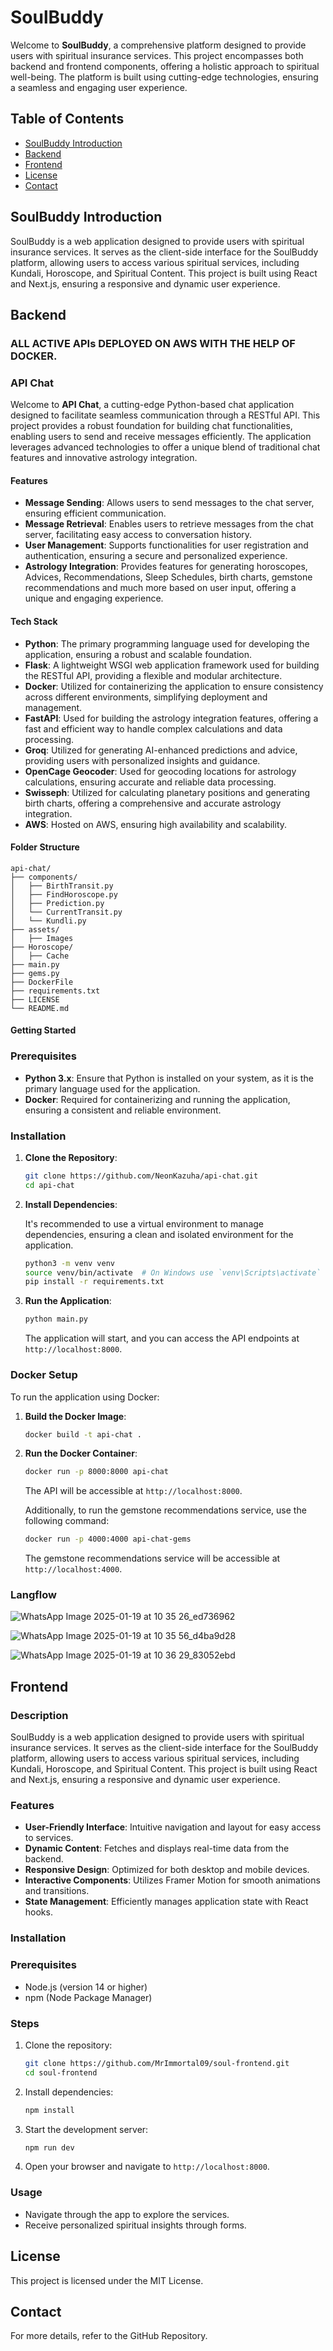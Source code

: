 # SoulBuddy

Welcome to **SoulBuddy**, a comprehensive platform designed to provide users with spiritual insurance services. This project encompasses both backend and frontend components, offering a holistic approach to spiritual well-being. The platform is built using cutting-edge technologies, ensuring a seamless and engaging user experience.

## Table of Contents

- [SoulBuddy Introduction](#soulbuddy-introduction)
- [Backend](#backend)
- [Frontend](#frontend)
- [License](#license)
- [Contact](#contact)

## SoulBuddy Introduction

SoulBuddy is a web application designed to provide users with spiritual insurance services. It serves as the client-side interface for the SoulBuddy platform, allowing users to access various spiritual services, including Kundali, Horoscope, and Spiritual Content. This project is built using React and Next.js, ensuring a responsive and dynamic user experience.

## Backend

### ALL ACTIVE APIs DEPLOYED ON AWS WITH THE HELP OF DOCKER.

### API Chat

Welcome to **API Chat**, a cutting-edge Python-based chat application designed to facilitate seamless communication through a RESTful API. This project provides a robust foundation for building chat functionalities, enabling users to send and receive messages efficiently. The application leverages advanced technologies to offer a unique blend of traditional chat features and innovative astrology integration.

#### Features

- **Message Sending**: Allows users to send messages to the chat server, ensuring efficient communication.
- **Message Retrieval**: Enables users to retrieve messages from the chat server, facilitating easy access to conversation history.
- **User Management**: Supports functionalities for user registration and authentication, ensuring a secure and personalized experience.
- **Astrology Integration**: Provides features for generating horoscopes, Advices, Recommendations, Sleep Schedules, birth charts, gemstone recommendations and much more based on user input, offering a unique and engaging experience.

#### Tech Stack

- **Python**: The primary programming language used for developing the application, ensuring a robust and scalable foundation.
- **Flask**: A lightweight WSGI web application framework used for building the RESTful API, providing a flexible and modular architecture.
- **Docker**: Utilized for containerizing the application to ensure consistency across different environments, simplifying deployment and management.
- **FastAPI**: Used for building the astrology integration features, offering a fast and efficient way to handle complex calculations and data processing.
- **Groq**: Utilized for generating AI-enhanced predictions and advice, providing users with personalized insights and guidance.
- **OpenCage Geocoder**: Used for geocoding locations for astrology calculations, ensuring accurate and reliable data processing.
- **Swisseph**: Utilized for calculating planetary positions and generating birth charts, offering a comprehensive and accurate astrology integration.
- **AWS**: Hosted on AWS, ensuring high availability and scalability.

#### Folder Structure

```
api-chat/
├── components/
│   ├── BirthTransit.py
│   ├── FindHoroscope.py
│   ├── Prediction.py
│   └── CurrentTransit.py
│   └── Kundli.py
├── assets/
│   ├── Images
├── Horoscope/
│   ├── Cache
├── main.py
├── gems.py
├── DockerFile
├── requirements.txt
├── LICENSE
└── README.md
```

#### Getting Started

### Prerequisites

- **Python 3.x**: Ensure that Python is installed on your system, as it is the primary language used for the application.
- **Docker**: Required for containerizing and running the application, ensuring a consistent and reliable environment.

### Installation

1. **Clone the Repository**:

   ```bash
   git clone https://github.com/NeonKazuha/api-chat.git
   cd api-chat
   ```

2. **Install Dependencies**:

   It's recommended to use a virtual environment to manage dependencies, ensuring a clean and isolated environment for the application.

   ```bash
   python3 -m venv venv
   source venv/bin/activate  # On Windows use `venv\Scripts\activate`
   pip install -r requirements.txt
   ```

3. **Run the Application**:

   ```bash
   python main.py
   ```

   The application will start, and you can access the API endpoints at `http://localhost:8000`.

### Docker Setup

To run the application using Docker:

1. **Build the Docker Image**:

   ```bash
   docker build -t api-chat .
   ```

2. **Run the Docker Container**:

   ```bash
   docker run -p 8000:8000 api-chat
   ```

   The API will be accessible at `http://localhost:8000`.

   Additionally, to run the gemstone recommendations service, use the following command:

   ```bash
   docker run -p 4000:4000 api-chat-gems
   ```

   The gemstone recommendations service will be accessible at `http://localhost:4000`.

### Langflow

![WhatsApp Image 2025-01-19 at 10 35 26_ed736962](https://github.com/user-attachments/assets/7e5ff80d-230e-4bdf-ae9a-3b5ebdbbe786)

![WhatsApp Image 2025-01-19 at 10 35 56_d4ba9d28](https://github.com/user-attachments/assets/64cbe681-eeaf-43a4-a999-4526bff5210e)

![WhatsApp Image 2025-01-19 at 10 36 29_83052ebd](https://github.com/user-attachments/assets/a4212fd5-bccc-4c76-8a34-0c585831eed5)


## Frontend

### Description
SoulBuddy is a web application designed to provide users with spiritual insurance services. It serves as the client-side interface for the SoulBuddy platform, allowing users to access various spiritual services, including Kundali, Horoscope, and Spiritual Content. This project is built using React and Next.js, ensuring a responsive and dynamic user experience.

### Features
- **User-Friendly Interface**: Intuitive navigation and layout for easy access to services.
- **Dynamic Content**: Fetches and displays real-time data from the backend.
- **Responsive Design**: Optimized for both desktop and mobile devices.
- **Interactive Components**: Utilizes Framer Motion for smooth animations and transitions.
- **State Management**: Efficiently manages application state with React hooks.

### Installation

### Prerequisites   
- Node.js (version 14 or higher)
- npm (Node Package Manager)

### Steps
1. Clone the repository:
   ```bash
   git clone https://github.com/MrImmortal09/soul-frontend.git
   cd soul-frontend
   ```

2. Install dependencies:
   ```bash
   npm install
   ```

3. Start the development server:
   ```bash
   npm run dev
   ```

4. Open your browser and navigate to `http://localhost:8000`.

### Usage
- Navigate through the app to explore the services.
- Receive personalized spiritual insights through forms.

## License
This project is licensed under the MIT License.

## Contact
For more details, refer to the GitHub Repository.
